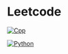# Leetcode

[![Cpp](https://github.com/clsrfish/leetcode/workflows/gtest/badge.svg)](https://github.com/clsrfish/leetcode/actions/workflows/gtest.yml)

[![Python](https://github.com/clsrfish/leetcode/workflows/Pytest/badge.svg)](https://github.com/clsrfish/leetcode/actions/workflows/pytest.yml)
